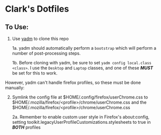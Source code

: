 # Clark's Dotfiles

## To Use:
1. Use [yadm](https://yadm.io) to clone this repo
    
    1a. yadm should automatically perform a `bootstrap` which will perform a number of post-processing steps.

    1b. Before cloning with yadm, be sure to set `yadm config local.class <class>`. I use the `Desktop` and `Laptop` classes, and one of these ***MUST*** be set for this to work.

However, yadm can't handle firefox profiles, so these must be done manually:

2. Symlink the config file at $HOME/.config/firefox/userChrome.css to $HOME/.mozilla/firefox/\<profile\>/chrome/userChrome.css and the $HOME/.mozilla/firefox/\<profile\>/chrome/userChrome.css
    
    2a. Remember to enable custom user style in Firefox's about:config, setting toolkit.legacyUserProfileCustomizations.stylesheets to true in ***BOTH*** profiles
